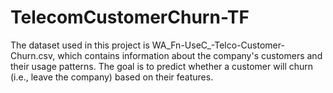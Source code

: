# TelecomCustomerChurn-TF
The dataset used in this project is WA_Fn-UseC_-Telco-Customer-Churn.csv, which contains information about the company's customers and their usage patterns. The goal is to predict whether a customer will churn (i.e., leave the company) based on their features.
